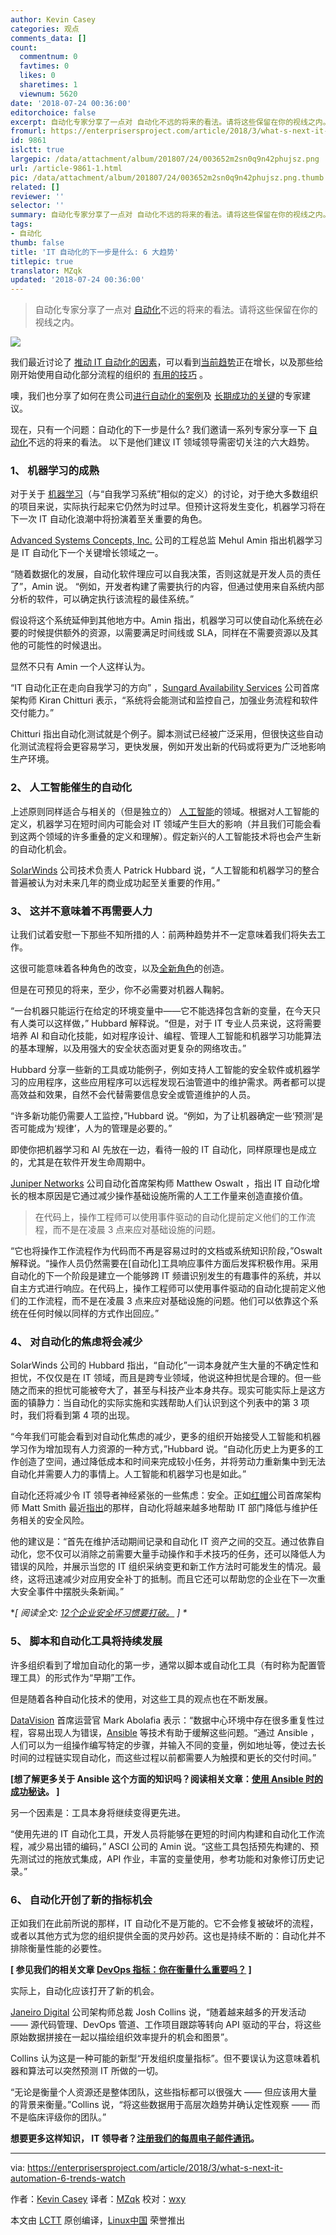 ```yaml
---
author: Kevin Casey
categories: 观点
comments_data: []
count:
  commentnum: 0
  favtimes: 0
  likes: 0
  sharetimes: 1
  viewnum: 5620
date: '2018-07-24 00:36:00'
editorchoice: false
excerpt: 自动化专家分享了一点对 自动化不远的将来的看法。请将这些保留在你的视线之内。
fromurl: https://enterprisersproject.com/article/2018/3/what-s-next-it-automation-6-trends-watch
id: 9861
islctt: true
largepic: /data/attachment/album/201807/24/003652m2sn0q9n42phujsz.png
url: /article-9861-1.html
pic: /data/attachment/album/201807/24/003652m2sn0q9n42phujsz.png.thumb.jpg
related: []
reviewer: ''
selector: ''
summary: 自动化专家分享了一点对 自动化不远的将来的看法。请将这些保留在你的视线之内。
tags:
- 自动化
thumb: false
title: 'IT 自动化的下一步是什么: 6 大趋势'
titlepic: true
translator: MZqk
updated: '2018-07-24 00:36:00'
---
```



> 
> 自动化专家分享了一点对 [自动化](https://enterprisersproject.com/tags/automation)不远的将来的看法。请将这些保留在你的视线之内。
> 
> 
> 


![](/data/attachment/album/201807/24/003652m2sn0q9n42phujsz.png)


我们最近讨论了 [推动 IT 自动化的因素](https://enterprisersproject.com/article/2017/12/5-factors-fueling-automation-it-now)，可以看到[当前趋势](https://enterprisersproject.com/article/2017/12/4-trends-watch-it-automation-expands)正在增长，以及那些给刚开始使用自动化部分流程的组织的 [有用的技巧](https://enterprisersproject.com/article/2018/1/getting-started-automation-6-tips) 。


噢，我们也分享了如何在贵公司[进行自动化的案例](https://enterprisersproject.com/article/2018/1/how-make-case-it-automation)及 [长期成功的关键](https://enterprisersproject.com/article/2018/1/it-automation-best-practices-7-keys-long-term-success)的专家建议。


现在，只有一个问题：自动化的下一步是什么? 我们邀请一系列专家分享一下 [自动化](https://enterprisersproject.com/tags/automation)不远的将来的看法。 以下是他们建议 IT 领域领导需密切关注的六大趋势。


### 1、 机器学习的成熟


对于关于 [机器学习](https://enterprisersproject.com/article/2018/2/how-spot-machine-learning-opportunity)（与“自我学习系统”相似的定义）的讨论，对于绝大多数组织的项目来说，实际执行起来它仍然为时过早。但预计这将发生变化，机器学习将在下一次 IT 自动化浪潮中将扮演着至关重要的角色。


[Advanced Systems Concepts, Inc.](https://www.advsyscon.com/en-us/) 公司的工程总监 Mehul Amin 指出机器学习是 IT 自动化下一个关键增长领域之一。


“随着数据化的发展，自动化软件理应可以自我决策，否则这就是开发人员的责任了”，Amin 说。 “例如，开发者构建了需要执行的内容，但通过使用来自系统内部分析的软件，可以确定执行该流程的最佳系统。”


假设将这个系统延伸到其他地方中。Amin 指出，机器学习可以使自动化系统在必要的时候提供额外的资源，以需要满足时间线或 SLA，同样在不需要资源以及其他的可能性的时候退出。


显然不只有 Amin 一个人这样认为。


“IT 自动化正在走向自我学习的方向” ，[Sungard Availability Services](https://www.sungardas.com/en/) 公司首席架构师 Kiran Chitturi 表示，“系统将会能测试和监控自己，加强业务流程和软件交付能力。”


Chitturi 指出自动化测试就是个例子。脚本测试已经被广泛采用，但很快这些自动化测试流程将会更容易学习，更快发展，例如开发出新的代码或将更为广泛地影响生产环境。


### 2、 人工智能催生的自动化


上述原则同样适合与相关的（但是独立的） [人工智能](https://enterprisersproject.com/tags/artificial-intelligence)的领域。根据对人工智能的定义，机器学习在短时间内可能会对 IT 领域产生巨大的影响（并且我们可能会看到这两个领域的许多重叠的定义和理解）。假定新兴的人工智能技术将也会产生新的自动化机会。


[SolarWinds](https://www.solarwinds.com/) 公司技术负责人 Patrick Hubbard 说，“人工智能和机器学习的整合普遍被认为对未来几年的商业成功起至关重要的作用。”


### 3、 这并不意味着不再需要人力


让我们试着安慰一下那些不知所措的人：前两种趋势并不一定意味着我们将失去工作。


这很可能意味着各种角色的改变，以及[全新角色](https://enterprisersproject.com/article/2017/12/8-emerging-ai-jobs-it-pros)的创造。


但是在可预见的将来，至少，你不必需要对机器人鞠躬。


“一台机器只能运行在给定的环境变量中——它不能选择包含新的变量，在今天只有人类可以这样做，” Hubbard 解释说。“但是，对于 IT 专业人员来说，这将需要培养 AI 和自动化技能，如对程序设计、编程、管理人工智能和机器学习功能算法的基本理解，以及用强大的安全状态面对更复杂的网络攻击。”


Hubbard 分享一些新的工具或功能例子，例如支持人工智能的安全软件或机器学习的应用程序，这些应用程序可以远程发现石油管道中的维护需求。两者都可以提高效益和效果，自然不会代替需要信息安全或管道维护的人员。


“许多新功能仍需要人工监控，”Hubbard 说。“例如，为了让机器确定一些‘预测’是否可能成为‘规律’，人为的管理是必要的。”


即使你把机器学习和 AI 先放在一边，看待一般的 IT 自动化，同样原理也是成立的，尤其是在软件开发生命周期中。


[Juniper Networks](https://www.juniper.net/) 公司自动化首席架构师 Matthew Oswalt ，指出 IT 自动化增长的根本原因是它通过减少操作基础设施所需的人工工作量来创造直接价值。



> 
> 在代码上，操作工程师可以使用事件驱动的自动化提前定义他们的工作流程，而不是在凌晨 3 点来应对基础设施的问题。
> 
> 
> 


“它也将操作工作流程作为代码而不再是容易过时的文档或系统知识阶段，”Oswalt 解释说。“操作人员仍然需要在[自动化]工具响应事件方面后发挥积极作用。采用自动化的下一个阶段是建立一个能够跨 IT 频谱识别发生的有趣事件的系统，并以自主方式进行响应。在代码上，操作工程师可以使用事件驱动的自动化提前定义他们的工作流程，而不是在凌晨 3 点来应对基础设施的问题。他们可以依靠这个系统在任何时候以同样的方式作出回应。”


### 4、 对自动化的焦虑将会减少


SolarWinds 公司的 Hubbard 指出，“自动化”一词本身就产生大量的不确定性和担忧，不仅仅是在 IT 领域，而且是跨专业领域，他说这种担忧是合理的。但一些随之而来的担忧可能被夸大了，甚至与科技产业本身共存。现实可能实际上是这方面的镇静力：当自动化的实际实施和实践帮助人们认识到这个列表中的第 3 项时，我们将看到第 4 项的出现。


“今年我们可能会看到对自动化焦虑的减少，更多的组织开始接受人工智能和机器学习作为增加现有人力资源的一种方式，”Hubbard 说。“自动化历史上为更多的工作创造了空间，通过降低成本和时间来完成较小任务，并将劳动力重新集中到无法自动化并需要人力的事情上。人工智能和机器学习也是如此。”


自动化还将减少令 IT 领导者神经紧张的一些焦虑：安全。正如[红帽](https://www.redhat.com/en?intcmp=701f2000000tjyaAAA)公司首席架构师 Matt Smith 最近[指出](https://enterprisersproject.com/article/2018/2/12-bad-enterprise-security-habits-break)的那样，自动化将越来越多地帮助 IT 部门降低与维护任务相关的安全风险。


他的建议是：“首先在维护活动期间记录和自动化 IT 资产之间的交互。通过依靠自动化，您不仅可以消除之前需要大量手动操作和手术技巧的任务，还可以降低人为错误的风险，并展示当您的 IT 组织采纳变更和新工作方法时可能发生的情况。最终，这将迅速减少对应用安全补丁的抵制。而且它还可以帮助您的企业在下一次重大安全事件中摆脱头条新闻。”


\**[ 阅读全文: [12个企业安全坏习惯要打破。](https://enterprisersproject.com/article/2018/2/12-bad-enterprise-security-habits-break?sc_cid=70160000000h0aXAAQ) ] \**


### 5、 脚本和自动化工具将持续发展


许多组织看到了增加自动化的第一步，通常以脚本或自动化工具（有时称为配置管理工具）的形式作为“早期”工作。


但是随着各种自动化技术的使用，对这些工具的观点也在不断发展。


[DataVision](https://datavision.com/) 首席运营官 Mark Abolafia 表示：“数据中心环境中存在很多重复性过程，容易出现人为错误，[Ansible](https://opensource.com/tags/ansible) 等技术有助于缓解这些问题。“通过 Ansible ，人们可以为一组操作编写特定的步骤，并输入不同的变量，例如地址等，使过去长时间的过程链实现自动化，而这些过程以前都需要人为触摸和更长的交付时间。”


**[想了解更多关于 Ansible 这个方面的知识吗？阅读相关文章：[使用 Ansible 时的成功秘诀](https://opensource.com/article/18/2/tips-success-when-getting-started-ansible?intcmp=701f2000000tjyaAAA)。 ]**


另一个因素是：工具本身将继续变得更先进。


“使用先进的 IT 自动化工具，开发人员将能够在更短的时间内构建和自动化工作流程，减少易出错的编码，” ASCI 公司的 Amin 说。“这些工具包括预先构建的、预先测试过的拖放式集成，API 作业，丰富的变量使用，参考功能和对象修订历史记录。”


### 6、 自动化开创了新的指标机会


正如我们在此前所说的那样，IT 自动化不是万能的。它不会修复被破坏的流程，或者以其他方式为您的组织提供全面的灵丹妙药。这也是持续不断的：自动化并不排除衡量性能的必要性。


**[ 参见我们的相关文章 [DevOps 指标：你在衡量什么重要吗？](https://enterprisersproject.com/article/2017/7/devops-metrics-are-you-measuring-what-matters?sc_cid=70160000000h0aXAAQ) ]**


实际上，自动化应该打开了新的机会。


[Janeiro Digital](https://www.janeirodigital.com/) 公司架构师总裁 Josh Collins 说，“随着越来越多的开发活动 —— 源代码管理、DevOps 管道、工作项目跟踪等转向 API 驱动的平台，将这些原始数据拼接在一起以描绘组织效率提升的机会和图景”。


Collins 认为这是一种可能的新型“开发组织度量指标”。但不要误认为这意味着机器和算法可以突然预测 IT 所做的一切。


“无论是衡量个人资源还是整体团队，这些指标都可以很强大 —— 但应该用大量的背景来衡量。”Collins 说，“将这些数据用于高层次趋势并确认定性观察 —— 而不是临床评级你的团队。”


**想要更多这样知识， IT 领导者？[注册我们的每周电子邮件通讯](https://enterprisersproject.com/email-newsletter?intcmp=701f2000000tsjPAAQ)。**




---


via: <https://enterprisersproject.com/article/2018/3/what-s-next-it-automation-6-trends-watch>


作者：[Kevin Casey](https://enterprisersproject.com/user/kevin-casey) 译者：[MZqk](https://github.com/MZqk) 校对：[wxy](https://github.com/wxy)


本文由 [LCTT](https://github.com/LCTT/TranslateProject) 原创编译，[Linux中国](https://linux.cn/) 荣誉推出
